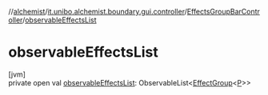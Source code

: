 //[alchemist](../../../index.md)/[it.unibo.alchemist.boundary.gui.controller](../index.md)/[EffectsGroupBarController](index.md)/[observableEffectsList](observable-effects-list.md)

# observableEffectsList

[jvm]\
private open val [observableEffectsList](observable-effects-list.md): ObservableList<[EffectGroup](../../it.unibo.alchemist.boundary.gui.effects/-effect-group/index.md)<[P](../../it.unibo.alchemist.boundary.monitor.generic/-numeric-label-monitor/index.md)>>
